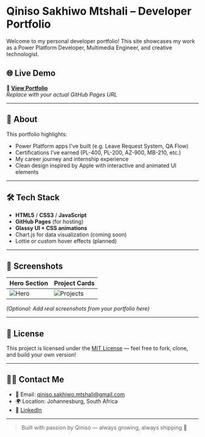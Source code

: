 # Qiniso Sakhiwo Mtshali – Developer Portfolio

Welcome to my personal developer portfolio! This site showcases my work as a Power Platform Developer, Multimedia Engineer, and creative technologist.

## 🌐 Live Demo

**🔗 [View Portfolio](https://yourusername.github.io/your-repo-name/)**  
_Replace with your actual GitHub Pages URL_

---

## 🚀 About

This portfolio highlights:

- Power Platform apps I've built (e.g. Leave Request System, QA Flow)
- Certifications I’ve earned (PL-400, PL-200, AZ-900, MB-210, etc.)
- My career journey and internship experience
- Clean design inspired by Apple with interactive and animated UI elements

---

## 🛠️ Tech Stack

- **HTML5** / **CSS3** / **JavaScript**
- **GitHub Pages** (for hosting)
- **Glassy UI + CSS animations**
- Chart.js for data visualization (coming soon)
- Lottie or custom hover effects (planned)

---

## 📸 Screenshots

| Hero Section | Project Cards |
|--------------|---------------|
| ![Hero](Images/hero-screenshot.png) | ![Projects](Images/projects-screenshot.png) |

_(Optional: Add real screenshots from your portfolio here)_

---

## 📄 License

This project is licensed under the [MIT License](LICENSE) — feel free to fork, clone, and build your own version!

---

## 🙋‍♂️ Contact Me

- 📧 Email: qiniso.sakhiwo.mtshali@gmail.com
- 🌍 Location: Johannesburg, South Africa
- 💼 [LinkedIn](https://www.linkedin.com/in/qiniso-mtshali-532394173/)

---

> Built with passion by Qiniso — always growing, always shipping 🚀
